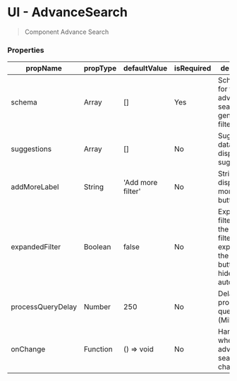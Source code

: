 # UI - AdvanceSearch
> Component Advance Search

### Properties
| propName | propType | defaultValue | isRequired | description |
|----------|----------|--------------|------------|-------------|
| schema | Array | [] | Yes | Schema data for tell advance search to generate filter |
| suggestions | Array | [] | No | Suggestions data for display list of suggestions |
| addMoreLabel | String | 'Add more filter' | No | String for display add more filter button |
| expandedFilter | Boolean | false | No | Expanded filter from the start, if filter has expanded the close button will hide automatically |
| processQueryDelay | Number | 250 | No | Delay before process the query (Millisecond) |
| onChange | Function | () => void | No | Handler when advance search was changed |
